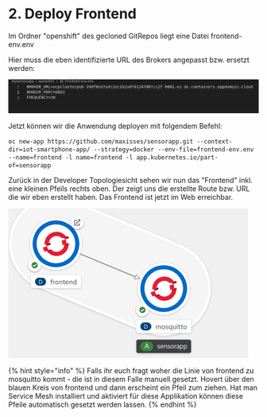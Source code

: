 # 2. Deploy Frontend

Im Ordner "openshift" des gecloned GitRepos liegt eine Datei frontend-env.env 

Hier muss die eben identifizierte URL des Brokers angepasst bzw. ersetzt werden:

![](../../../../../../.gitbook/assets/image%20%2820%29.png)

Jetzt können wir die Anwendung deployen mit folgendem Befehl:

```text
oc new-app https://github.com/maxisses/sensorapp.git --context-dir=iot-smartphone-app/ --strategy=docker --env-file=frontend-env.env --name=frontend -l name=frontend -l app.kubernetes.io/part-of=sensorapp
```

Zurück in der Developer Topologiesicht sehen wir nun das "Frontend" inkl. eine kleinen Pfeils rechts oben. Der zeigt uns die erstellte Route bzw. URL die wir eben erstellt haben. Das Frontend ist jetzt im Web erreichbar.



![](../../../../../../.gitbook/assets/image%20%2834%29.png)

{% hint style="info" %}
Falls ihr euch fragt woher die Linie von frontend zu mosquitto kommt - die ist in diesem Falle manuell gesetzt. Hovert über den blauen Kreis von frontend und dann erscheint ein Pfeil zum ziehen. Hat man Service Mesh installiert und aktiviert für diese Applikation können diese Pfeile automatisch gesetzt werden lassen.
{% endhint %}

